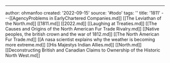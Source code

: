 ---
author: ohmanfoo
created: '2022-09-15'
source: '#todo'
tags: ''
title: '1811'
---[[AgencyProblems in EarlyChartered Companies.md]]
[[The Leviathan of the North.md]]
[[1811.md]]
[[2022.md]]
[[Laughing at Treaties.md]]
[[The Causes and Origins of the North American Fur Trade Rivalry.md]]
[[Native peoples, the british crown and the war of 1812.md]]
[[The North American Fur Trade.md]]
[[A nasa scientist explains why the weather is becoming more extreme.md]]
[[His Majestys Indian Allies.md]]
[[North.md]]
[[Deconstructing British and Canadian Claims to Ownership of the Historic North West.md]]
